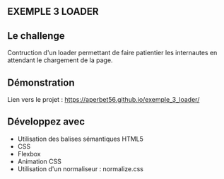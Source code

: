 ## EXEMPLE 3 LOADER

## Le challenge

Contruction d'un loader permettant de faire patientier les internautes en attendant le chargement de la page.

## Démonstration

Lien vers le projet : https://aperbet56.github.io/exemple_3_loader/

## Développez avec

- Utilisation des balises sémantiques HTML5
- CSS
- Flexbox
- Animation CSS
- Utilisation d'un normaliseur : normalize.css
